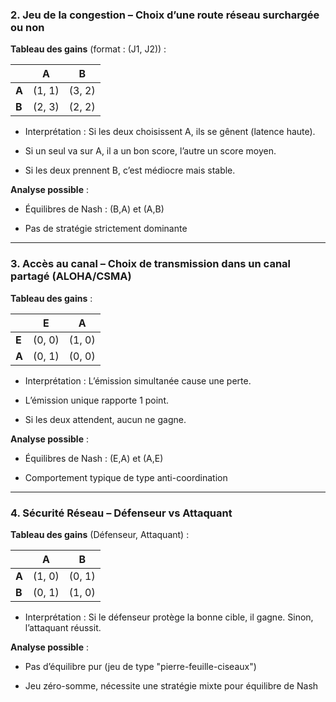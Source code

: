 ### **2. Jeu de la congestion – Choix d’une route réseau surchargée ou non**
**Tableau des gains** (format : (J1, J2)) :

||**A**|**B**|
|---|---|---|
|**A**|(1, 1)|(3, 2)|
|**B**|(2, 3)|(2, 2)|

- Interprétation : Si les deux choisissent A, ils se gênent (latence haute).
    
- Si un seul va sur A, il a un bon score, l’autre un score moyen.
    
- Si les deux prennent B, c’est médiocre mais stable.
    

**Analyse possible** :

- Équilibres de Nash : (B,A) et (A,B)
    
- Pas de stratégie strictement dominante
    

---

### **3. Accès au canal – Choix de transmission dans un canal partagé (ALOHA/CSMA)**
**Tableau des gains** :

||**E**|**A**|
|---|---|---|
|**E**|(0, 0)|(1, 0)|
|**A**|(0, 1)|(0, 0)|

- Interprétation : L’émission simultanée cause une perte.
    
- L’émission unique rapporte 1 point.
    
- Si les deux attendent, aucun ne gagne.
    

**Analyse possible** :

- Équilibres de Nash : (E,A) et (A,E)
    
- Comportement typique de type anti-coordination
    

---

### **4. Sécurité Réseau – Défenseur vs Attaquant**
**Tableau des gains** (Défenseur, Attaquant) :

||**A**|**B**|
|---|---|---|
|**A**|(1, 0)|(0, 1)|
|**B**|(0, 1)|(1, 0)|

- Interprétation : Si le défenseur protège la bonne cible, il gagne. Sinon, l’attaquant réussit.
    

**Analyse possible** :

- Pas d’équilibre pur (jeu de type "pierre-feuille-ciseaux")
    
- Jeu zéro-somme, nécessite une stratégie mixte pour équilibre de Nash
    
